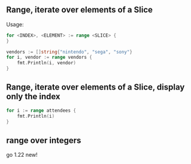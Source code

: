 

## Range, iterate over elements of a Slice

Usage:

```go
for <INDEX>, <ELEMENT> := range <SLICE> {
}
```

```go
vendors := []string{"nintendo", "sega", "sony"}
for i, vendor := range vendors {
    fmt.Println(i, vendor)
}
```

## Range, iterate over elements of a Slice, display only the index

```go
for i := range attendees {
    fmt.Println(i)
}
```

## range over integers

go 1.22 new!

